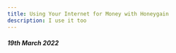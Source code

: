 ```yaml
---
title: Using Your Internet for Money with Honeygain
description: I use it too
---
```


##### 19th March 2022